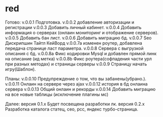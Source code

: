 # red
Готово:
v.0.0.1 Подготовка.
v.0.0.2 добавление авторизации и регистрации
v.0.0.3 Добавить личный кабинет.
v.0.0.4 Добавить информация о серверах (онлаин мониторинг и отображение серверов).
v.0.0.5 Добавить бан лист.
v.0.0.6 Добавить миграцию бд.
v.0.0.7 Seo Дискрипшин Тайтл КейВорд
v.0.0.7a изменен роутер, добавлена передача странице ласт параметра.
v.0.0.8 Сервера с выгрузкой описания с бд.
v.0.0.8a Фикс кодировки Mysql и добавлен прямой линк на описание (ид метка)
v.0.0.8b Фикс роутера(софпадения части урл при разных методах) и страницы серверы
v.0.0.9 Страницу начать игру(Шаблон).


Планы:
v.0.0.10 Предупреждение о том, что вы забанены(убрано.).
v.0.0.11 Онлаин на сервере через ajax
v.0.0.12 история в бд онлаина сервера
v.0.0.13 Общий онлаин и рекорды
v.0.0.14 Добавить миграцию на все новые таблицы (исключение плагины мс)


Далее:
версия 0.1.х Будет посвещена разработки лк.
версия 0.2.х Разработка каталога статец, сео, рсс, яндекс турбо-страница.


